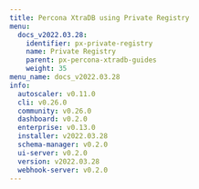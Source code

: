 ```yaml
---
title: Percona XtraDB using Private Registry
menu:
  docs_v2022.03.28:
    identifier: px-private-registry
    name: Private Registry
    parent: px-percona-xtradb-guides
    weight: 35
menu_name: docs_v2022.03.28
info:
  autoscaler: v0.11.0
  cli: v0.26.0
  community: v0.26.0
  dashboard: v0.2.0
  enterprise: v0.13.0
  installer: v2022.03.28
  schema-manager: v0.2.0
  ui-server: v0.2.0
  version: v2022.03.28
  webhook-server: v0.2.0
---
```


